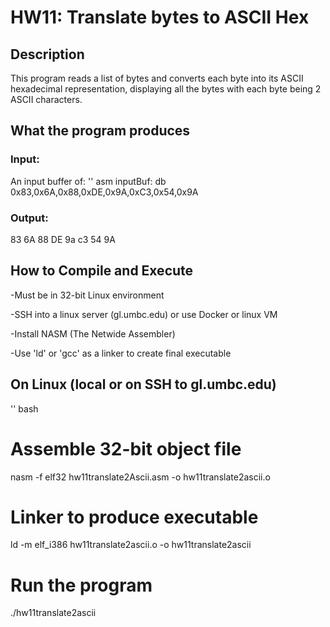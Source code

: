 # HW11: Translate bytes to ASCII Hex

## Description
This program reads a list of bytes and converts each byte into its ASCII hexadecimal representation, displaying all the bytes with each byte being 2 ASCII characters.


## What the program produces

### Input:
An input buffer of:
'' asm
inputBuf: 
  db  0x83,0x6A,0x88,0xDE,0x9A,0xC3,0x54,0x9A 
### Output:
83 6A 88 DE 9a c3 54 9A


## How to Compile and Execute
-Must be in 32-bit Linux environment

-SSH into a linux server (gl.umbc.edu) or use Docker or linux VM

-Install NASM (The Netwide Assembler)

-Use 'ld' or 'gcc' as a linker to create final executable

## On Linux (local or on SSH to gl.umbc.edu)

'' bash
# Assemble 32-bit object file
nasm -f elf32 hw11translate2Ascii.asm -o hw11translate2ascii.o

# Linker to produce executable
ld -m elf_i386 hw11translate2ascii.o -o hw11translate2ascii

# Run the program
./hw11translate2ascii
